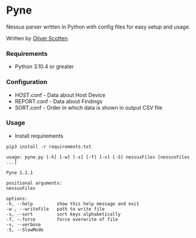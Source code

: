 # Pyne

Nessus parser written in Python with config files for easy setup and usage.

Written by [Oliver Scotten](https://www.github.com/oliv10).

### Requirements
- Python 3.10.4 or greater

### Configuration
- HOST.conf - Data about Host Device
- REPORT.conf - Data about Findings
- SORT.conf - Order in which data is shown in output CSV file

### Usage
- Install requirements
```
pip3 install -r requirements.txt
```

```
usage: pyne.py [-h] [-w] [-s] [-f] [-v] [-S] nessusFiles [nessusFiles ...]

Pyne 1.1.1

positional arguments:
nessusFiles

options:
-h, --help         show this help message and exit
-w , --writeFile   path to write file
-s, --sort         sort keys alphabetically
-f, --force        force overwrite of file
-v, --verbose
-S, --SlowMode
```